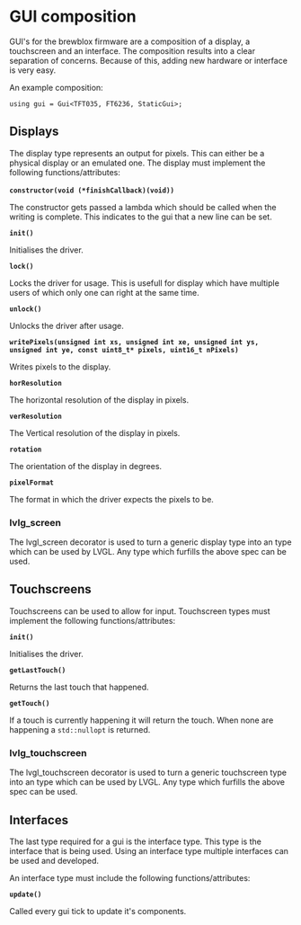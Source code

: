 # GUI composition
GUI's for the brewblox firmware are a composition of a display, a touchscreen and an interface. The composition results into a clear separation of concerns. Because of this, adding new hardware or interface is very easy.

An example composition:
```
using gui = Gui<TFT035, FT6236, StaticGui>;
```

## Displays
The display type represents an output for pixels. This can either be a physical display or an emulated one. The display must implement the following functions/attributes:
  \
  \
**`constructor(void (*finishCallback)(void))`**

The constructor gets passed a lambda which should be called when the writing is complete. This indicates to the gui that a new line can be set.

**`init()`**

Initialises the driver.

**`lock()`**

  Locks the driver for usage. This is usefull for display which have multiple users of which only one can right at the same time.

**`unlock()`**

  Unlocks the driver after usage.

**`writePixels(unsigned int xs, unsigned int xe, unsigned int ys, unsigned int ye, const uint8_t* pixels, uint16_t nPixels)`**

  Writes pixels to the display.

**`horResolution`**

The horizontal resolution of the display in pixels.

**`verResolution`**

The Vertical resolution of the display in pixels.

**`rotation`**

The orientation of the display in degrees.

**`pixelFormat`**

The format in which the driver expects the pixels to be.

### lvlg_screen
The lvgl_screen decorator is used to turn a generic display type into an type which can be used by LVGL. Any type which furfills the above spec can be used.

## Touchscreens
Touchscreens can be used to allow for input. Touchscreen types must implement the following functions/attributes:

**`init()`**

Initialises the driver.

**```getLastTouch()```**

Returns the last touch that happened.

**```getTouch()```**

If a touch is currently happening it will return  the touch. When none are happening a `std::nullopt` is returned.

### lvlg_touchscreen
The lvgl_touchscreen decorator is used to turn a generic touchscreen type into an type which can be used by LVGL. Any type which furfills the above spec can be used.

## Interfaces
The last type required for a gui is the interface type. This type is the interface that is being used. Using an interface type multiple interfaces can be used and developed.

An interface type must include the following functions/attributes:

**```update()```**

Called every gui tick to update it's components.
